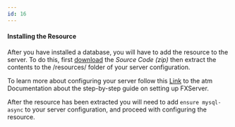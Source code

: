 ```yaml
---
id: 16
---
```

#### Installing the Resource

 After you have installed a database, you will have to add the resource to the server. To do this, first  [download](https://github.com/brouznouf/atm-mysql-async/releases) the *Source Code (zip)* then extract the contents to the /resources/ folder of your server configuration.

To learn more about configuring your server follow this [Link](https://docs.atm.net/docs/server-manual/setting-up-a-server/) to the atm Documentation about the step-by-step guide on setting up FXServer.

After the resource has been extracted you will need to add `ensure mysql-async` to your server configuration, and proceed with configuring the resource. 